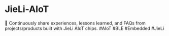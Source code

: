 # JieLi-AIoT
🚀 Continuously share experiences, lessons learned, and FAQs from projects/products built with JieLi AIoT chips. #AIoT #BLE #Embedded #JieLi
